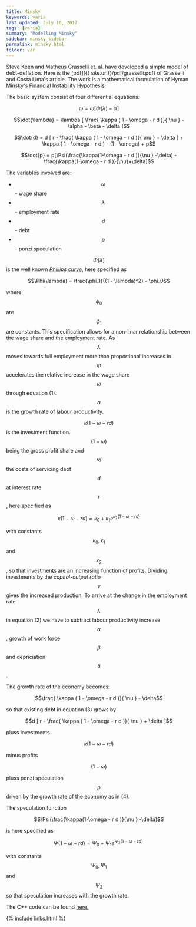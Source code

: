 ```yaml
---
title: Minsky
keywords: varia
last_updated: July 10, 2017
tags: [varia]
summary: "Modelling Minsky"
sidebar: minsky_sidebar
permalink: minsky.html
folder: var
---
```


Steve Keen and Matheus Grasselli et. al. have developed a simple model of debt-deflation.
Here is the [pdf]({{ site.url}}/pdf/grasselli.pdf) of Grasselli and Costa Lima's article.
The work is a mathematical formulation of Hyman Minsky's
[Financial Instability Hypothesis](https://en.wikipedia.org/wiki/Financial_instability_hypothesis#Minsky.27s_financial_instability_hypothesis)

The basic system consist of four differential equations:

$$\dot{\omega} = \omega [ \Phi (\lambda) - \alpha ]$$


$$\dot{\lambda} = \lambda [	   \frac{ \kappa ( 1 - \omega - r d )}{ \nu } - \alpha - \beta - \delta ]$$


$$\dot{d} = d [ r - \frac{ \kappa ( 1 - \omega - r d )}{ \nu } + \delta ] + \kappa ( 1 - \omega - r d ) - (1 - \omega) + p$$


$$\dot{p} = p[\Psi(\frac{\kappa(1-\omega - r d )}{\nu } -\delta) - \frac{\kappa(1-\omega - r d )}{\nu}+\delta]$$

The variables involved are:

+ $$\omega$$   - wage share
+ $$\lambda$$  - employment rate
+ $$d$$        - debt
+ $$p$$        - ponzi speculation

$$\Phi (\lambda)$$ is the well known [*Phillips curve*](https://en.wikipedia.org/wiki/Phillips_curve), here specified as

$$\Phi(\lambda) = \frac{\phi_1}{(1 - \lambda)^2} - \phi_0$$

where $$\phi_0$$ are $$\phi_1$$ are constants.
This specification allows for a non-linar relationship between
the wage share and the employment rate.
As $$\lambda$$ moves towards full employment more than proportional
increases in $$\Phi$$ accelerates the relative increase in the wage
share $$\omega$$ through equation (1). $$\alpha$$ is the growth rate of labour productivity.

$$\kappa(1 - \omega - r d)$$ is the investment function. $$(1 - \omega)$$
being the gross profit share and $$r d$$ the costs of servicing debt $$d$$
at interest rate $$r$$, here specified as

$$\kappa(1 - \omega - r d) = \kappa_0 + \kappa_1 e^{\kappa_2(1 - \omega - r d) }$$

with constants $$\kappa_0, \kappa_1$$ and $$\kappa_2$$,
so that investments are an increasing function of profits.
Dividing investments by the *capital-output ratio* $$\nu$$ gives the
increased production.
To arrive at the change in the employment rate $$\lambda$$ in equation (2)
we have to subtract labour productivity increase $$\alpha$$,
growth of work force $$\beta$$ and depriciation $$\delta$$.

The growth rate of the economy becomes:

$$\frac{ \kappa ( 1 - \omega - r d )}{ \nu } - \delta$$

so that  existing debt in equation (3) grows by

$$d [ r - \frac{ \kappa ( 1 - \omega - r d )}{ \nu } + \delta ]$$

pluss investments

$$\kappa ( 1 - \omega - r d )$$

minus profits

$$(1 - \omega)$$

pluss ponzi speculation $$p$$ driven by the growth rate of the economy
as in (4).


The speculation function

$$\Psi(\frac{\kappa(1-\omega - r d )}{\nu } -\delta)$$ 

is here specified as

$$\Psi(1 - \omega - r d) = \Psi_0 + \Psi_1 e^{\Psi_2(1 - \omega - r d) \
}$$

with constants $$\Psi_0, \Psi_1$$ and $$\Psi_2$$
so that speculation increases with the growth rate.







The C++ code can be found [here.](/minskycode.html)


{% include links.html %}

